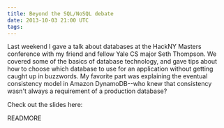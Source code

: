 ```yaml
---
title: Beyond the SQL/NoSQL debate
date: 2013-10-03 21:00 UTC
tags:
---
```


Last weekend I gave a talk about databases at the HackNY Masters conference with my friend and fellow Yale CS major Seth Thompson. We covered some of the basics of database technology, and gave tips about how to choose which database to use for an application without getting caught up in buzzwords. My favorite part was explaining the eventual consistency model in Amazon DynamoDB--who knew that consistency wasn't always a requirement of a production database?

Check out the slides here:

<script async class="speakerdeck-embed" data-id="dce021a00e6701316cab2e18f4544284" data-ratio="1.33333333333333" src="//speakerdeck.com/assets/embed.js"></script>

READMORE
